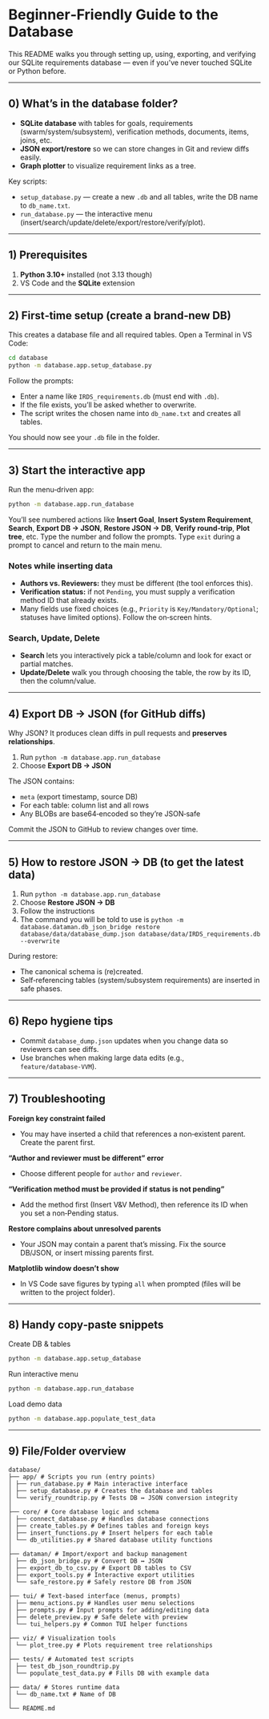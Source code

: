 # Beginner‑Friendly Guide to the Database

This README walks you through setting up, using, exporting, and verifying our SQLite requirements database — even if you’ve never touched SQLite or Python before.

---

## 0) What’s in the database folder?

* **SQLite database** with tables for goals, requirements (swarm/system/subsystem), verification methods, documents, items, joins, etc.
* **JSON export/restore** so we can store changes in Git and review diffs easily.
* **Graph plotter** to visualize requirement links as a tree.

Key scripts:

* `setup_database.py` — create a new `.db` and all tables, write the DB name to `db_name.txt`.
* `run_database.py` — the interactive menu (insert/search/update/delete/export/restore/verify/plot).

---

## 1) Prerequisites

1. **Python 3.10+** installed (not 3.13 though)
2. VS Code and the **SQLite** extension

---

## 2) First‑time setup (create a brand‑new DB)

This creates a database file and all required tables.
Open a Terminal in VS Code:

```bash
cd database
python -m database.app.setup_database.py
```

Follow the prompts:

* Enter a name like `IRDS_requirements.db` (must end with `.db`).
* If the file exists, you’ll be asked whether to overwrite.
* The script writes the chosen name into `db_name.txt` and creates all tables.

You should now see your `.db` file in the folder.

---

## 3) Start the interactive app

Run the menu‑driven app:

```bash
python -m database.app.run_database
```

You’ll see numbered actions like **Insert Goal**, **Insert System Requirement**, **Search**, **Export DB → JSON**, **Restore JSON → DB**, **Verify round‑trip**, **Plot tree**, etc. Type the number and follow the prompts. Type `exit` during a prompt to cancel and return to the main menu.

### Notes while inserting data

* **Authors vs. Reviewers:** they must be different (the tool enforces this).
* **Verification status:** if not `Pending`, you must supply a verification method ID that already exists.
* Many fields use fixed choices (e.g., `Priority` is `Key/Mandatory/Optional`; statuses have limited options). Follow the on‑screen hints.

### Search, Update, Delete

* **Search** lets you interactively pick a table/column and look for exact or partial matches.
* **Update/Delete** walk you through choosing the table, the row by its ID, then the column/value.

---

## 4) Export DB → JSON (for GitHub diffs)

Why JSON? It produces clean diffs in pull requests and **preserves relationships**.

1. Run `python -m database.app.run_database`
2. Choose **Export DB → JSON**

The JSON contains:

* `meta` (export timestamp, source DB)
* For each table: column list and all rows
* Any BLOBs are base64‑encoded so they’re JSON‑safe

Commit the JSON to GitHub to review changes over time.

---

## 5) How to restore JSON → DB (to get the latest data)

1. Run `python -m database.app.run_database`
2. Choose **Restore JSON → DB**
3. Follow the instructions
4. The command you will be told to use is `python -m database.dataman.db_json_bridge restore database/data/database_dump.json database/data/IRDS_requirements.db --overwrite`

During restore:

* The canonical schema is (re)created.
* Self‑referencing tables (system/subsystem requirements) are inserted in safe phases.

---

## 6) Repo hygiene tips

* Commit `database_dump.json` updates when you change data so reviewers can see diffs.
* Use branches when making large data edits (e.g., `feature/database‑VVM`).

---

## 7) Troubleshooting

**Foreign key constraint failed**

* You may have inserted a child that references a non‑existent parent. Create the parent first.

**“Author and reviewer must be different” error**

* Choose different people for `author` and `reviewer`.

**“Verification method must be provided if status is not pending”**

* Add the method first (Insert V&V Method), then reference its ID when you set a non‑Pending status.

**Restore complains about unresolved parents**

* Your JSON may contain a parent that’s missing. Fix the source DB/JSON, or insert missing parents first.

**Matplotlib window doesn’t show**

* In VS Code save figures by typing `all` when prompted (files will be written to the project folder).

---

## 8) Handy copy‑paste snippets

Create DB & tables

```bash
python -m database.app.setup_database
```

Run interactive menu

```bash
python -m database.app.run_database
```

Load demo data

```bash
python -m database.app.populate_test_data
```

---

## 9) File/Folder overview

```
database/
├── app/ # Scripts you run (entry points)
│ ├── run_database.py # Main interactive interface
│ ├── setup_database.py # Creates the database and tables
│ └── verify_roundtrip.py # Tests DB ↔ JSON conversion integrity
│
├── core/ # Core database logic and schema
│ ├── connect_database.py # Handles database connections
│ ├── create_tables.py # Defines tables and foreign keys
│ ├── insert_functions.py # Insert helpers for each table
│ └── db_utilities.py # Shared database utility functions
│
├── dataman/ # Import/export and backup management
│ ├── db_json_bridge.py # Convert DB ↔ JSON
│ ├── export_db_to_csv.py # Export DB tables to CSV
│ ├── export_tools.py # Interactive export utilities
│ └── safe_restore.py # Safely restore DB from JSON
│
├── tui/ # Text-based interface (menus, prompts)
│ ├── menu_actions.py # Handles user menu selections
│ ├── prompts.py # Input prompts for adding/editing data
│ ├── delete_preview.py # Safe delete with preview
│ └── tui_helpers.py # Common TUI helper functions
│
├── viz/ # Visualization tools
│ └── plot_tree.py # Plots requirement tree relationships
│
├── tests/ # Automated test scripts
│ ├── test_db_json_roundtrip.py
│ └── populate_test_data.py # Fills DB with example data
│
├── data/ # Stores runtime data
│ └── db_name.txt # Name of DB
│
└── README.md
```
